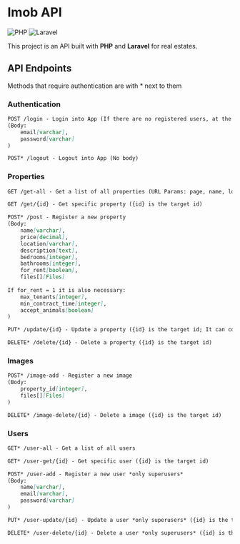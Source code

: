 # Imob API

![PHP](https://img.shields.io/badge/php-%23777BB4.svg?style=for-the-badge&logo=php&logoColor=white)
![Laravel](https://img.shields.io/badge/laravel-%23FF2D20.svg?style=for-the-badge&logo=laravel&logoColor=white)

This project is an API built with **PHP** and **Laravel** for real estates.

## API Endpoints

Methods that require authentication are with * next to them

### Authentication

```markdown
POST /login - Login into App (If there are no registered users, at the time of login, register the first user with the email and password provided)
(Body:
    email[varchar],
    password[varchar]
)

POST* /logout - Logout into App (No body)
```

### Properties

```markdown
GET /get-all - Get a list of all properties (URL Params: page, name, location, bedrooms, bathrooms, max_price, for_rent and accept_animals)

GET /get/{id} - Get specific property ({id} is the target id)

POST* /post - Register a new property 
(Body: 
    name[varchar], 
    price[decimal], 
    location[varchar], 
    description[text], 
    bedrooms[integer], 
    bathrooms[integer], 
    for_rent[boolean], 
    files[][Files]
    
If for_rent = 1 it is also necessary: 
    max_tenants[integer], 
    min_contract_time[integer], 
    accept_animals[boolean]
)

PUT* /update/{id} - Update a property ({id} is the target id; It can contain in its body any field present in the POST method)

DELETE* /delete/{id} - Delete a property ({id} is the target id)
```
### Images

```markdown
POST* /image-add - Register a new image
(Body: 
    property_id[integer], 
    files[][Files]
)

DELETE* /image-delete/{id} - Delete a image ({id} is the target id)
```

### Users

```markdown
GET* /user-all - Get a list of all users

GET* /user-get/{id} - Get specific user ({id} is the target id)

POST* /user-add - Register a new user *only superusers*
(Body: 
    name[varchar], 
    email[varchar], 
    password[varchar]
)

PUT* /user-update/{id} - Update a user *only superusers* ({id} is the target id; It can contain in its body any field present in the POST method)

DELETE* /user-delete/{id} - Delete a user *only superusers* ({id} is the target id)
```
